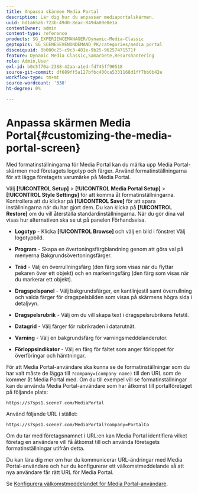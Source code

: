 ```yaml
---
title: Anpassa skärmen Media Portal
description: Lär dig hur du anpassar mediaportalskärmen.
uuid: bd1a65a6-723b-49d0-8eac-849da00e0e1a
contentOwner: admin
content-type: reference
products: SG_EXPERIENCEMANAGER/Dynamic-Media-Classic
geptopics: SG_SCENESEVENONDEMAND_PK/categories/media_portal
discoiquuid: 8b000c25-c9c3-481e-9b25-96257471571f
feature: Dynamic Media Classic,Samarbete,Resurshantering
role: Admin,User
exl-id: b0c5f70a-2388-42aa-a1ed-fd745ff90518
source-git-commit: df689ff5a127bfbc400ca5331168d1ff7bb0b42e
workflow-type: tm+mt
source-wordcount: '338'
ht-degree: 0%

---
```


# Anpassa skärmen Media Portal{#customizing-the-media-portal-screen}

Med formatinställningarna för Media Portal kan du märka upp Media Portal-skärmen med företagets logotyp och färger. Använd formatinställningarna för att lägga företagets varumärke på Media Portal.

Välj **[!UICONTROL Setup]** > **[!UICONTROL Media Portal Setup]** > **[!UICONTROL Style Settings]** för att komma åt formatinställningarna. Kontrollera att du klickar på **[!UICONTROL Save]** för att spara inställningarna när du har gjort dem. Du kan klicka på **[!UICONTROL Restore]** om du vill återställa standardinställningarna. När du gör dina val visas hur alternativen ska se ut på panelen Förhandsvisa.

* **Logotyp** - Klicka  **[!UICONTROL Browse]** och välj en bild i fönstret Välj logotypbild.

* **Program**  - Skapa en övertoningsfärgblandning genom att göra val på menyerna Bakgrundsövertoningsfärger.

* **Träd**  - Välj en överrullningsfärg (den färg som visas när du flyttar pekaren över ett objekt) och en markeringsfärg (den färg som visas när du markerar ett objekt).

* **Dragspelspanel**  - Välj bakgrundsfärger, en kantlinjestil samt överrullning och valda färger för dragspelsbilden som visas på skärmens högra sida i detaljvyn.

* **Dragspelsrubrik**  - Välj om du vill skapa text i dragspelsrubrikens fetstil.

* **Datagrid**  - Välj färger för rubrikraden i datarutnät.

* **Varning**  - Välj en bakgrundsfärg för varningsmeddelanderutor.

* **Förloppsindikator**  - Välj en färg för fältet som anger förloppet för överföringar och hämtningar.

För att Media Portal-användare ska kunna se de formatinställningar som du har valt måste de lägga till `?company=(company name)` till den URL som de kommer åt Media Portal med. Om du till exempel vill se formatinställningar kan du använda Media Portal-användare som har åtkomst till portalföretaget på följande plats:

`https://s7sps1.scene7.com/MediaPortal`

Använd följande URL i stället:

`https://s7sps1.scene7.com/MediaPortal?company=PortalCo`

Om du tar med företagsnamnet i URL:en kan Media Portal identifiera vilket företag en användare vill få åtkomst till och använda företagets formatinställningar utifrån detta.

Du kan lära dig mer om hur du kommunicerar URL-ändringar med Media Portal-användare och hur du konfigurerar ett välkomstmeddelande så att nya användare får rätt URL för Media Portal.

Se [Konfigurera välkomstmeddelandet för Media Portal-användare](adding-media-portal-users.md#setting_up_the_welcome_e_mail_message_for_media_portal_users).
